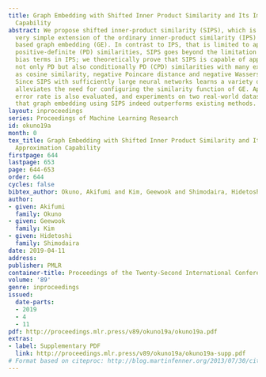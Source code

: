 ```yaml
---
title: Graph Embedding with Shifted Inner Product Similarity and Its Improved Approximation
  Capability
abstract: We propose shifted inner-product similarity (SIPS), which is a novel yet
  very simple extension of the ordinary inner-product similarity (IPS) for neural-network
  based graph embedding (GE). In contrast to IPS, that is limited to approximating
  positive-definite (PD) similarities, SIPS goes beyond the limitation by introducing
  bias terms in IPS; we theoretically prove that SIPS is capable of approximating
  not only PD but also conditionally PD (CPD) similarities with many examples such
  as cosine similarity, negative Poincare distance and negative Wasserstein distance.
  Since SIPS with sufficiently large neural networks learns a variety of similarities,  SIPS
  alleviates the need for configuring the similarity function of GE. Approximation
  error rate is also evaluated, and experiments on two real-world datasets demonstrate
  that graph embedding using SIPS indeed outperforms existing methods.
layout: inproceedings
series: Proceedings of Machine Learning Research
id: okuno19a
month: 0
tex_title: Graph Embedding with Shifted Inner Product Similarity and Its Improved
  Approximation Capability
firstpage: 644
lastpage: 653
page: 644-653
order: 644
cycles: false
bibtex_author: Okuno, Akifumi and Kim, Geewook and Shimodaira, Hidetoshi
author:
- given: Akifumi
  family: Okuno
- given: Geewook
  family: Kim
- given: Hidetoshi
  family: Shimodaira
date: 2019-04-11
address: 
publisher: PMLR
container-title: Proceedings of the Twenty-Second International Conference on Artificial Intelligence and Statistics
volume: '89'
genre: inproceedings
issued:
  date-parts:
  - 2019
  - 4
  - 11
pdf: http://proceedings.mlr.press/v89/okuno19a/okuno19a.pdf
extras:
- label: Supplementary PDF
  link: http://proceedings.mlr.press/v89/okuno19a/okuno19a-supp.pdf
# Format based on citeproc: http://blog.martinfenner.org/2013/07/30/citeproc-yaml-for-bibliographies/
---
```

